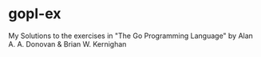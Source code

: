 # gopl-ex
My Solutions to the exercises in "The Go Programming Language" by Alan A. A. Donovan &amp; Brian W. Kernighan
